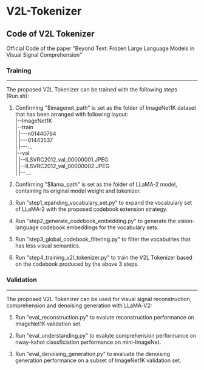 # V2L-Tokenizer

## Code of V2L Tokenizer

Official Code of the paper "Beyond Text: Frozen Large Language Models in Visual Signal Comprehension"

### Training
* * * 

The proposed V2L Tokenizer can be trained with the following steps (Run.sh):

1. Confirming "$imagenet_path" is set as the folder of ImageNet1K dataset that has been arranged with following layout:
     <br/>|--ImageNet1K
     <br/>    |--train
     <br/>    |   |---n01440764
     <br/>    |   |---01443537
     <br/>    |   |---...
     <br/>    |--val
     <br/>    |    |--ILSVRC2012_val_00000001.JPEG
     <br/>    |    |--ILSVRC2012_val_00000002.JPEG
     <br/>    |    |--....

2. Confirming "$llama_path" is set as the folder of LLaMA-2 model, containing its original model weight and tokenizer.

3. Run "step1_epanding_vocabulary_set.py" to expand the vocabulary set of LLaMA-2 with the proposed codebook extension strategy. 

4. Run "step2_generate_codebook_embedding.py" to generate the vision-language codebook embeddings for the vocabulary sets.

5. Run "step3_global_codebook_filtering.py" to filter the vocabulries that has less visual semantics.

6. Run "step4_training_v2l_tokenizer.py" to train the V2L Tokenizer based on the codebook produced by the above 3 steps.


### Validation
* * * 

The proposed V2L Tokenizer can be used for visual signal reconstruction, comprehension and denoising generation with LLaMA-V2:

1. Run "eval_reconstruction.py" to evalute reconstruction performance on ImageNet1K validation set.

2. Run "eval_understanding.py" to evalute comprehension performance on nway-kshot classficiation performance on mini-ImageNet.

3. Run "eval_denoising_generation.py" to evaluate the denoising generation performance on a subset of ImageNet1K validation set. 

